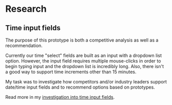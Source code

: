 # Research

## Time input fields
The purpose of this prototype is both a competitive analysis as well as a recommendation.

Currently our time "select" fields are built as an input with a dropdown list option. However, the input field requires multiple mouse-clicks in order to begin typing input and the dropdown list is incredibly long. Also, there isn't a good way to support time increments other than 15 minutes.

My task was to investigate how competitors and/or industry leaders support date/time input fields and to recommend options based on prototypes.

Read more in my <a href="{{ site.baseurl }}/assets/files/INV_How_should_DateTimeSelect_support_time_increments.pdf" target="_blank">investigation into time input fields</a>.

